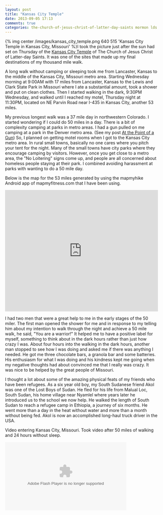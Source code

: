 ```yaml
---
layout: post
title: "Kansas City Temple"
date: 2013-09-05 17:13
comments: true
categories: the-church-of-jesus-christ-of-latter-day-saints mormon lds lancaster-kansas kansas-city-missouri refugees kansas-city-temple south-sudan lewis-and-clark-park missouri homeless fifty-mile-walk 50-mile-walk
---
```


{% img center /images/kansas_city_temple.png 640 515 'Kansas City Temple in Kansas City, Missouri' %}I took the picture just after the sun had set on Thursday of the [Kansas City Temple](http://www.lds.org/church/temples/kansas-city-missouri?lang=eng#tab=address) of The Church of Jesus Christ of Latter-day Saints.  It was one of the sites that made up my final destinations of my thousand mile walk.

A long walk without camping or sleeping took me from Lancaster, Kansas to the middle of the Kansas City, Missouri metro area.  Starting Wednesday morning at 9:00AM with 17 miles from Lancaster, Kansas to the Lewis and Clark State Park in Missouri where I ate a substantial amount, took a shower and put on clean clothes.  Then I started walking in the dark, 9:30PM Wednesday, and walked until I reached my motel, Thursday night at 11:30PM, located on NE Parvin Road near I-435 in Kansas City, another 53 miles.  

My previous longest walk was a 37 mile day in northwestern Colorado.  I started wondering if I could do 50 miles in a day.  There is a bit of complexity camping at parks in metro areas.  I had a gun pulled on me camping at a park in the Denver metro area.  (See my post  [At the Point of a Gun](http://follow.claront.com/blog/2013/07/18/at-the-point-of-a-gun/))  So, I planned on getting motel rooms when I got to the Kansas City metro area.  In rural small towns, basically no one cares where you pitch your tent for the night.  Many of the small towns have city parks where they encourage camping by visitors.  However, once you get close to a metro area, the "No Loitering" signs come up, and people are all concerned about homeless people staying at their park.  I combined avoiding harassment at parks with wanting to do a 50 mile day.

Below is the map for the 53 miles generated by using the mapmyhike Android app of mapmyfitness.com that I have been using. 

<iframe id="mapmyfitness_route" src="http://snippets.mapmycdn.com/routes/view/embedded/283773783?width=600&height=400&&line_color=E60f0bdb&rgbhex=DB0B0E&distance_markers=0&unit_type=imperial&map_mode=ROADMAP&last_updated=2013-09-06T00:06:56-05:00" height="400px" width="100%" frameborder="0"></iframe>

I had two men that were a great help to me in the early stages of the 50 miler.  The first man opened the shower for me and in response to my telling him about my intention to walk through the night and achieve a 50 mile walk, he said, "You are a warrior!"  It helped me to have a positive label for myself, something to think about in the dark hours rather than just how crazy I was.  About four hours into the walking in the dark hours, another man stopped to see how I was doing and asked me if there was anything I needed.  He got me three chocolate bars, a granola bar and some batteries.  His enthusiasm for what I was doing and his kindness kept me going when my negative thoughts had about convinced me that I really was crazy.  It was nice to be helped by the great people of Missouri.

I thought a lot about some of the amazing physical feats of my friends who have been refugees.  As a six year old boy, my South Sudanese friend Akol was one of the Lost Boys of Sudan.  He fled for his life from Malual Loc, South Sudan, his home village near Nyamlel where years later he introduced us to the school we now help.  He walked the length of South Sudan to reach a refugee camp in Ethiopia, a journey of six months.  He went more than a day in the heat without water and more than a month without being fed.  Akol is now an accomplished long-haul truck driver in the USA.

Video entering Kansas City, Missouri.  Took video after 50 miles of walking and 24 hours without sleep.

<object type="application/x-shockwave-flash" width="400" height="225" data="https://www.flickr.com/apps/video/stewart.swf" classid="clsid:D27CDB6E-AE6D-11cf-96B8-444553540000"><param name="flashvars" value="intl_lang=en-US&photo_secret=b41d483185&photo_id=14581054281"></param><param name="movie" value="https://www.flickr.com/apps/video/stewart.swf"></param><param name="bgcolor" value="#000000"></param><param name="allowFullScreen" value="true"></param><embed type="application/x-shockwave-flash" src="https://www.flickr.com/apps/video/stewart.swf" bgcolor="#000000" allowfullscreen="true" flashvars="intl_lang=en-US&photo_secret=b41d483185&photo_id=14581054281" width="400" height="225"></embed></object>


